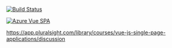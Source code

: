[![Build Status](https://travis-ci.org/bstavroulakis/vue-spa.svg?branch=master)](https://travis-ci.org/bstavroulakis/vue-spa)


[![Azure Vue SPA](https://vue-spa.azurewebsites.net/category/mobile)](https://vue-spa.azurewebsites.net/category/mobile)

https://app.pluralsight.com/library/courses/vue-js-single-page-applications/discussion
